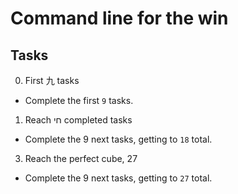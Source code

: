 # Command line for the win
## Tasks

0. First 九 tasks
 - Complete the first `9` tasks.

1. Reach חי completed tasks
- Complete the 9 next tasks, getting to `18` total.

3. Reach the perfect cube, 27
- Complete the 9 next tasks, getting to `27` total.
